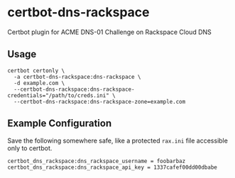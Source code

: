 # certbot-dns-rackspace
Certbot plugin for ACME DNS-01 Challenge on Rackspace Cloud DNS

## Usage

    certbot certonly \
      -a certbot-dns-rackspace:dns-rackspace \
      -d example.com \
      --certbot-dns-rackspace:dns-rackspace-credentials="/path/to/creds.ini" \
      --certbot-dns-rackspace:dns-rackspace-zone=example.com

## Example Configuration

Save the following somewhere safe, like a protected `rax.ini` file accessible only to certbot.

    certbot_dns_rackspace:dns_rackspace_username = foobarbaz
    certbot_dns_rackspace:dns_rackspace_api_key = 1337cafef00dd00dbabe
